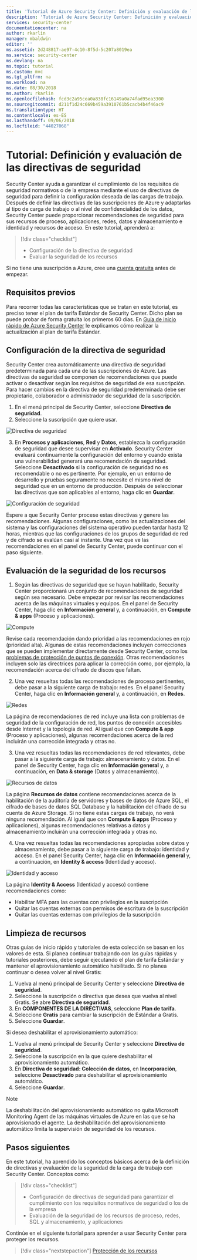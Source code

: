 ```yaml
---
title: 'Tutorial de Azure Security Center: Definición y evaluación de las directivas de seguridad | Microsoft Docs'
description: 'Tutorial de Azure Security Center: Definición y evaluación de las directivas de seguridad'
services: security-center
documentationcenter: na
author: rkarlin
manager: mbaldwin
editor: ''
ms.assetid: 2d248817-ae97-4c10-8f5d-5c207a8019ea
ms.service: security-center
ms.devlang: na
ms.topic: tutorial
ms.custom: mvc
ms.tgt_pltfrm: na
ms.workload: na
ms.date: 08/30/2018
ms.author: rkarlin
ms.openlocfilehash: fcd3c2a95cea0a838fc16149a0a74fad95ea3300
ms.sourcegitcommit: d211f1d24c669b459a3910761b5cacb4b4f46ac9
ms.translationtype: HT
ms.contentlocale: es-ES
ms.lasthandoff: 09/06/2018
ms.locfileid: "44027068"
---
```

# <a name="tutorial-define-and-assess-security-policies"></a>Tutorial: Definición y evaluación de las directivas de seguridad
Security Center ayuda a garantizar el cumplimiento de los requisitos de seguridad normativos o de la empresa mediante el uso de directivas de seguridad para definir la configuración deseada de las cargas de trabajo. Después de definir las directivas de las suscripciones de Azure y adaptarlas al tipo de carga de trabajo o al nivel de confidencialidad de los datos, Security Center puede proporcionar recomendaciones de seguridad para sus recursos de proceso, aplicaciones, redes, datos y almacenamiento e identidad y recursos de acceso. En este tutorial, aprenderá a:

> [!div class="checklist"]
> * Configuración de la directiva de seguridad
> * Evaluar la seguridad de los recursos

Si no tiene una suscripción a Azure, cree una [cuenta gratuita](https://azure.microsoft.com/pricing/free-trial/) antes de empezar.

## <a name="prerequisites"></a>Requisitos previos
Para recorrer todas las características que se tratan en este tutorial, es preciso tener el plan de tarifa Estándar de Security Center. Dicho plan se puede probar de forma gratuita los primeros 60 días. En [Guía de inicio rápido de Azure Security Center](security-center-get-started.md) le explicamos cómo realizar la actualización al plan de tarifa Estándar.

## <a name="configure-security-policy"></a>Configuración de la directiva de seguridad
Security Center crea automáticamente una directiva de seguridad predeterminada para cada una de las suscripciones de Azure. Las directivas de seguridad se componen de recomendaciones que puede activar o desactivar según los requisitos de seguridad de esa suscripción. Para hacer cambios en la directiva de seguridad predeterminada debe ser propietario, colaborador o administrador de seguridad de la suscripción.

1. En el menú principal de Security Center, seleccione **Directiva de seguridad**.
2. Seleccione la suscripción que quiere usar.

  ![Directiva de seguridad](./media/tutorial-security-policy/tutorial-security-policy-fig1.png)  

3. En **Procesos y aplicaciones**, **Red** y **Datos**, establezca la configuración de seguridad que desee supervisar en **Activado**. Security Center evaluará continuamente la configuración del entorno y cuando exista una vulnerabilidad generará una recomendación de seguridad. Seleccione **Desactivado** si la configuración de seguridad no es recomendable o no es pertinente. Por ejemplo, en un entorno de desarrollo y pruebas seguramente no necesite el mismo nivel de seguridad que en un entorno de producción. Después de seleccionar las directivas que son aplicables al entorno, haga clic en **Guardar**.

  ![Configuración de seguridad](./media/tutorial-security-policy/tutorial-security-policy-fig6.png)  

Espere a que Security Center procese estas directivas y genere las recomendaciones. Algunas configuraciones, como las actualizaciones del sistema y las configuraciones del sistema operativo pueden tardar hasta 12 horas, mientras que las configuraciones de los grupos de seguridad de red y de cifrado se evalúan casi al instante. Una vez que ve las recomendaciones en el panel de Security Center, puede continuar con el paso siguiente.

## <a name="assess-security-of-resources"></a>Evaluación de la seguridad de los recursos
1. Según las directivas de seguridad que se hayan habilitado, Security Center proporcionará un conjunto de recomendaciones de seguridad según sea necesario. Debe empezar por revisar las recomendaciones acerca de las máquinas virtuales y equipos. En el panel de Security Center, haga clic en **Información general** y, a continuación, en **Compute & apps** (Proceso y aplicaciones).

  ![Compute](./media/tutorial-security-policy/tutorial-security-policy-fig2.png)

  Revise cada recomendación dando prioridad a las recomendaciones en rojo (prioridad alta). Algunas de estas recomendaciones incluyen correcciones que se pueden implementar directamente desde Security Center, como los [problemas de protección de puntos de conexión](https://docs.microsoft.com/azure/security-center/security-center-install-endpoint-protection). Otras recomendaciones incluyen solo las directrices para aplicar la corrección como, por ejemplo, la recomendación acerca del cifrado de discos que faltan.

2. Una vez resueltas todas las recomendaciones de proceso pertinentes, debe pasar a la siguiente carga de trabajo: redes. En el panel Security Center, haga clic en **Información general** y, a continuación, en **Redes**.

  ![Redes](./media/tutorial-security-policy/tutorial-security-policy-fig3.png)

  La página de recomendaciones de red incluye una lista con problemas de seguridad de la configuración de red, los puntos de conexión accesibles desde Internet y la topología de red. Al igual que con **Compute & app** (Proceso y aplicaciones), algunas recomendaciones acerca de la red incluirán una corrección integrada y otras no.

3. Una vez resueltas todas las recomendaciones de red relevantes, debe pasar a la siguiente carga de trabajo: almacenamiento y datos. En el panel de Security Center, haga clic en **Información general** y, a continuación, en **Data & storage** (Datos y almacenamiento).

  ![Recursos de datos](./media/tutorial-security-policy/tutorial-security-policy-fig4.png)

  La página **Recursos de datos** contiene recomendaciones acerca de la habilitación de la auditoría de servidores y bases de datos de Azure SQL, el cifrado de bases de datos SQL Database y la habilitación del cifrado de su cuenta de Azure Storage. Si no tiene estas cargas de trabajo, no verá ninguna recomendación. Al igual que con **Compute & apps** (Proceso y aplicaciones), algunas recomendaciones relativas a datos y almacenamiento incluirán una corrección integrada y otras no.

4. Una vez resueltas todas las recomendaciones apropiadas sobre datos y almacenamiento, debe pasar a la siguiente carga de trabajo: identidad y acceso. En el panel Security Center, haga clic en **Información general** y, a continuación, en **Identity & access** (Identidad y acceso).

  ![Identidad y acceso](./media/tutorial-security-policy/tutorial-security-policy-fig5.png)

  La página **Identity & Access** (Identidad y acceso) contiene recomendaciones como:

   - Habilitar MFA para las cuentas con privilegios en la suscripción
   - Quitar las cuentas externas con permisos de escritura de la suscripción
   - Quitar las cuentas externas con privilegios de la suscripción

## <a name="clean-up-resources"></a>Limpieza de recursos
Otras guías de inicio rápido y tutoriales de esta colección se basan en los valores de esta. Si planea continuar trabajando con las guías rápidas y tutoriales posteriores, debe seguir ejecutando el plan de tarifa Estándar y mantener el aprovisionamiento automático habilitado. Si no planea continuar o desea volver al nivel Gratis:

1. Vuelva al menú principal de Security Center y seleccione **Directiva de seguridad**.
2. Seleccione la suscripción o directiva que desea que vuelva al nivel Gratis. Se abre **Directiva de seguridad**.
3. En **COMPONENTES DE LA DIRECTIVAS**, seleccione **Plan de tarifa**.
4. Seleccione **Gratis** para cambiar la suscripción de Estándar a Gratis.
5. Seleccione **Guardar**.

Si desea deshabilitar el aprovisionamiento automático:

1. Vuelva al menú principal de Security Center y seleccione **Directiva de seguridad**.
2. Seleccione la suscripción en la que quiere deshabilitar el aprovisionamiento automático.
3. En **Directiva de seguridad: Colección de datos**, en **Incorporación**, seleccione **Desactivado** para deshabilitar el aprovisionamiento automático.
4. Seleccione **Guardar**.

>[!NOTE]
> La deshabilitación del aprovisionamiento automático no quita Microsoft Monitoring Agent de las máquinas virtuales de Azure en las que se ha aprovisionado el agente. La deshabilitación del aprovisionamiento automático limita la supervisión de seguridad de los recursos.
>

## <a name="next-steps"></a>Pasos siguientes
En este tutorial, ha aprendido los conceptos básicos acerca de la definición de directivas y evaluación de la seguridad de la carga de trabajo con Security Center. Conceptos como:

> [!div class="checklist"]
> * Configuración de directivas de seguridad para garantizar el cumplimiento con los requisitos normativos de seguridad o los de la empresa
> * Evaluación de la seguridad de los recursos de proceso, redes, SQL y almacenamiento, y aplicaciones

Continúe en el siguiente tutorial para aprender a usar Security Center para proteger los recursos.

> [!div class="nextstepaction"]
> [Protección de los recursos](tutorial-protect-resources.md)
